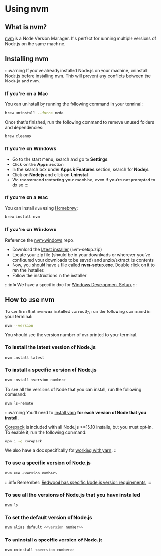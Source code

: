 # Using nvm

## What is nvm?

[nvm](https://github.com/nvm-sh/nvm) is a Node Version Manager. It's perfect for running multiple versions of Node.js on the same machine.

## Installing nvm

:::warning
If you've already installed Node.js on your machine, uninstall Node.js before installing nvm. This will prevent any conflicts between the Node.js and nvm.

### If you're on a Mac
You can uninstall by running the following command in your terminal:

```bash
brew uninstall --force node
```

Once that's finished, run the following command to remove unused folders and dependencies:
```bash
brew cleanup
```

### If you're on Windows

- Go to the start menu, search and go to **Settings**
- Click on the **Apps** section
- In the search box under **Apps & Features** section, search for **Nodejs**
- Click on **Nodejs** and click on **Uninstall**
- We recommend restarting your machine, even if you're not prompted to do so
:::

### If you're on a Mac
You can install `nvm` using [Homebrew](https://brew.sh/):

```bash
brew install nvm
```

### If you're on Windows
Reference the [nvm-windows](https://github.com/coreybutler/nvm-windows) repo.

- Download the [latest installer](https://github.com/coreybutler/nvm-windows/releases) (nvm-setup.zip)
- Locate your zip file (should be in your downloads or wherever you've configured your downloads to be saved) and unzip/extract its contents
- Now, you should have a file called **nvm-setup.exe**. Double click on it to run the installer.
- Follow the instructions in the installer

:::info
We have a specific doc for [Windows Development Setup.](/docs/how-to/windows-development-setup)
:::

## How to use nvm

To confirm that `nvm` was installed correctly, run the following command in your terminal:

```bash
nvm --version
```

You should see the version number of `nvm` printed to your terminal.

### To install the latest version of Node.js

```bash
nvm install latest
```

### To install a specific version of Node.js

```bash
nvm install <version number>
```

To see all the versions of Node that you can install, run the following command:

```bash
nvm ls-remote
```

:::warning
You'll need to [install yarn](https://yarnpkg.com/getting-started/install) **for each version of Node that you install.**

[Corepack](https://nodejs.org/dist/latest/docs/api/corepack.html) is included with all Node.js >=16.10 installs, but you must opt-in. To enable it, run the following command:

```bash
npm i -g corepack
```

We also have a doc specifically for [working with yarn](./using-yarn).
:::

### To use a specific version of Node.js

```bash
nvm use <version number>
```

:::info
Remember: [Redwood has specific Node.js version requirements.](../tutorial/chapter1/prerequisites.md#nodejs-and-yarn-versions)
:::

### To see all the versions of Node.js that you have installed

```bash
nvm ls
```

### To set the default version of Node.js

```bash
nvm alias default <<version number>>
```

### To uninstall a specific version of Node.js

```bash
nvm uninstall <<version number>>
```

